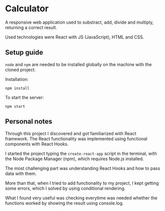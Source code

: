 # Calculator

A responsive web application used to substract, add, divide and multiply, returning a correct result. 

Used technologies were React with JS (JavaScript), HTML and CSS. 

## Setup guide

`node` and `npm` are needed to be installed globally on the machine with the cloned project.  

Installation:

`npm install`  

To start the server:

`npm start`   

## Personal notes 

Through this project I discovered and got familiarized with React framework.
The React functionality was implemented using functional components with React Hooks.

I started the project typing the `create-react-app` script in the terminal, with the Node Package Manager (npm), which requires Node.js installed.

The most challenging part was understanding React Hooks and how to pass data with them. 

More than that, when I tried to add functionality to my project, I kept getting some errors, which I solved by using conditional rendering. 

What I found very useful was checking everytime was needed whether the functions worked by showing the result using console.log.